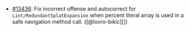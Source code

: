 * [#13436](https://github.com/rubocop/rubocop/pull/13436): Fix incorrect offense and autocorrect for `Lint/RedundantSplatExpansion` when percent literal array is used in a safe navigation method call. ([@lovro-bikic][])
